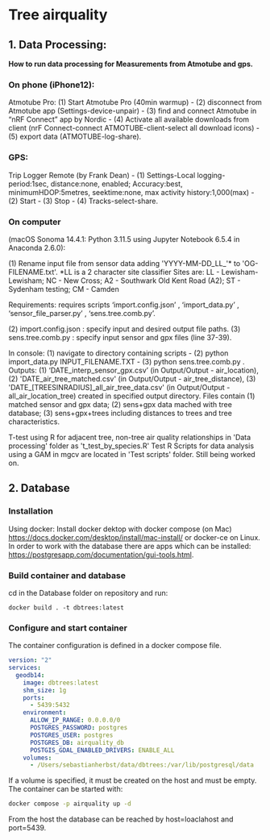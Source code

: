 # Tree airquality
## 1. Data Processing:
**How to run data processing for Measurements from Atmotube and gps.**

### On phone (iPhone12):
Atmotube Pro: (1) Start Atmotube Pro (40min warmup) - (2) disconnect from Atmotube app (Settings-device-unpair) - (3) find and connect Atmotube in “nRF Connect” app by Nordic - (4) Activate all available downloads from client (nrF Connect-connect ATMOTUBE-client-select all download icons) - (5) export data (ATMOTUBE-log-share).

### GPS: 
Trip Logger Remote (by Frank Dean) - (1) Settings-Local logging-period:1sec, distance:none, enabled; Accuracy:best, minimumHDOP:5metres, seektime:none, max activity history:1,000(max) - (2) Start - (3) Stop - (4) Tracks-select-share.


### On computer 
(macOS Sonoma 14.4.1: Python 3.11.5 using Jupyter Notebook 6.5.4 in Anaconda 2.6.0):

(1) Rename input file from sensor data adding 'YYYY-MM-DD_LL_'* to 'OG-FILENAME.txt'.
*LL is a 2 character site classifier
Sites are: LL - Lewisham-Lewisham; NC - New Cross; A2 - Southwark Old Kent Road (A2); ST - Sydenham testing; CM - Camden

Requirements: requires scripts ‘import.config.json’ , ‘import_data.py’ , ‘sensor_file_parser.py’ , ‘sens.tree.comb.py’.

(2) import.config.json : specify input and desired output file paths.
(3) sens.tree.comb.py : specify input sensor and gpx files (line 37-39).

In console: (1) navigate to directory containing scripts - (2) python import_data.py INPUT_FILENAME.TXT - (3) python sens.tree.comb.py
.
Outputs: (1) ‘DATE_interp_sensor_gpx.csv’ (in Output/Output - air_location), (2) 'DATE_air_tree_matched.csv' (in Output/Output - air_tree_distance), (3) 'DATE_[TREESINRADIUS]_all_air_tree_data.csv' (in Output/Output - all_air_location_tree)
created in specified output directory. Files contain (1) matched sensor and gpx data; (2) sens+gpx data mached with tree database; (3) sens+gpx+trees including distances to trees and tree characteristics.

T-test using R for adjacent tree, non-tree air quality relationships in 'Data processing' folder as 't_test_by_species.R'
Test R Scripts for data analysis using a GAM in mgcv are located in 'Test scripts' folder. Still being worked on.

## 2. Database

### Installation
Using docker: Install docker dektop with docker compose (on Mac) https://docs.docker.com/desktop/install/mac-install/ or docker-ce on Linux.
In order to work with the database there are apps which can be installed: https://postgresapp.com/documentation/gui-tools.html.

### Build container and database

cd in the Database folder on repository and run:
```
docker build . -t dbtrees:latest
````
### Configure and start container

The container configuration is defined in a docker compose file. 

````yaml
version: "2"
services:
  geodb14:
    image: dbtrees:latest
    shm_size: 1g
    ports:
      - 5439:5432
    environment:
      ALLOW_IP_RANGE: 0.0.0.0/0
      POSTGRES_PASSWORD: postgres
      POSTGRES_USER: postgres
      POSTGRES_DB: airquality_db
      POSTGIS_GDAL_ENABLED_DRIVERS: ENABLE_ALL
    volumes:
      - /Users/sebastianherbst/data/dbtrees:/var/lib/postgresql/data
````
If a volume is specified, it must be created on the host and must be empty.
The container can be started with:
```bash
docker compose -p airquality up -d
```
From the host the database can be reached by host=loaclahost and port=5439.



